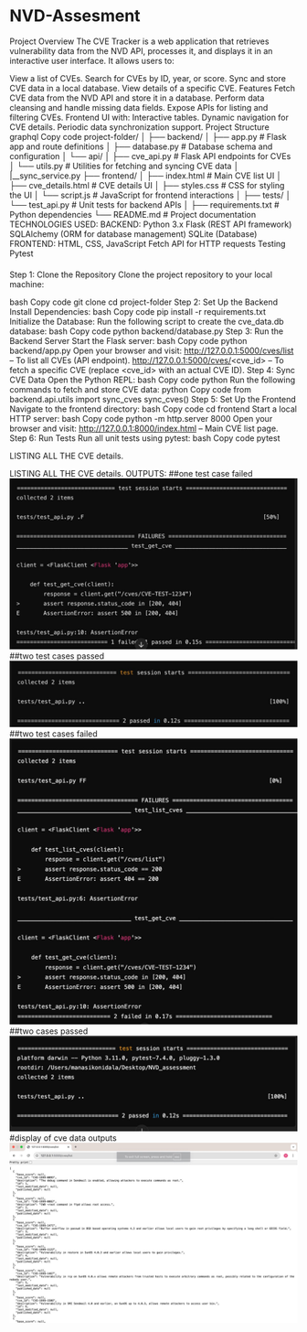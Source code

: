 # NVD-Assesment
Project Overview
The CVE Tracker is a web application that retrieves vulnerability data from the NVD API, processes it, and displays it in an interactive user interface. It allows users to:

View a list of CVEs.
Search for CVEs by ID, year, or score.
Sync and store CVE data in a local database.
View details of a specific CVE.
Features
Fetch CVE data from the NVD API and store it in a database.
Perform data cleansing and handle missing data fields.
Expose APIs for listing and filtering CVEs.
Frontend UI with:
Interactive tables.
Dynamic navigation for CVE details.
Periodic data synchronization support.
Project Structure
graphql
Copy code
project-folder/
│
├── backend/
│   ├── app.py                 # Flask app and route definitions
│   ├── database.py            # Database schema and configuration
│   └── api/
│       ├── cve_api.py         # Flask API endpoints for CVEs
│       └── utils.py           # Utilities for fetching and syncing CVE data
│       |__sync_service.py
├── frontend/
│   ├── index.html             # Main CVE list UI
│   ├── cve_details.html       # CVE details UI
│   ├── styles.css             # CSS for styling the UI
│   └── script.js              # JavaScript for frontend interactions
│
├── tests/
│   └── test_api.py            # Unit tests for backend APIs
│
├── requirements.txt           # Python dependencies
└── README.md                  # Project documentation
TECHNOLOGIES USED:
BACKEND:
Python 3.x
Flask (REST API framework)
SQLAlchemy (ORM for database management)
SQLite (Database)
FRONTEND:
HTML, CSS, JavaScript
Fetch API for HTTP requests
Testing
Pytest
####
Step 1: Clone the Repository
Clone the project repository to your local machine:

bash
Copy code
git clone <repository-url>
cd project-folder
Step 2: Set Up the Backend
Install Dependencies:
bash
Copy code
pip install -r requirements.txt
Initialize the Database: Run the following script to create the cve_data.db database:
bash
Copy code
python backend/database.py
Step 3: Run the Backend Server
Start the Flask server:
bash
Copy code
python backend/app.py
Open your browser and visit:
http://127.0.0.1:5000/cves/list – To list all CVEs (API endpoint).
http://127.0.0.1:5000/cves/<cve_id> – To fetch a specific CVE (replace <cve_id> with an actual CVE ID).
Step 4: Sync CVE Data
Open the Python REPL:
bash
Copy code
python
Run the following commands to fetch and store CVE data:
python
Copy code
from backend.api.utils import sync_cves
sync_cves()
Step 5: Set Up the Frontend
Navigate to the frontend directory:
bash
Copy code
cd frontend
Start a local HTTP server:
bash
Copy code
python -m http.server 8000
Open your browser and visit:
http://127.0.0.1:8000/index.html – Main CVE list page.
Step 6: Run Tests
Run all unit tests using pytest:
bash
Copy code
pytest

LISTING ALL THE CVE details.

LISTING ALL THE CVE details.
OUTPUTS:
##one test case failed
![image alt](https://github.com/manasikonidala/NVD-assesment/blob/335d9cafb5658f7e7dc9d8ef2eed7ea2767a6414/WhatsApp%20Image%202025-01-11%20at%2017.08.10%20(1).jpeg)
##two test cases passed 
![image alt](https://github.com/manasikonidala/NVD-assesment/blob/bafd726fb0ebed05c8130ecc0746a51e0d5d72c5/WhatsApp%20Image%202025-01-11%20at%2017.08.10.jpeg)
##two test cases failed
![image alt](https://github.com/manasikonidala/NVD-assesment/blob/5f3ffb89f0e3c2d616ef399ee0ff8086fcfd00d4/WhatsApp%20Image%202025-01-11%20at%2017.08.11%20(1).jpeg)
##two cases passed
![image alt](https://github.com/manasikonidala/NVD-assesment/blob/9414044c59a1b53c42097a42d25e1e2cb874f03d/WhatsApp%20Image%202025-01-11%20at%2017.08.12.jpeg)
#display of cve data outputs
![image alt](https://github.com/manasikonidala/NVD-assesment/blob/86d768a3c76f93dce1a2c7867bd022ac18d47ea8/WhatsApp%20Image%202025-01-11%20at%2017.08.27.jpeg)




